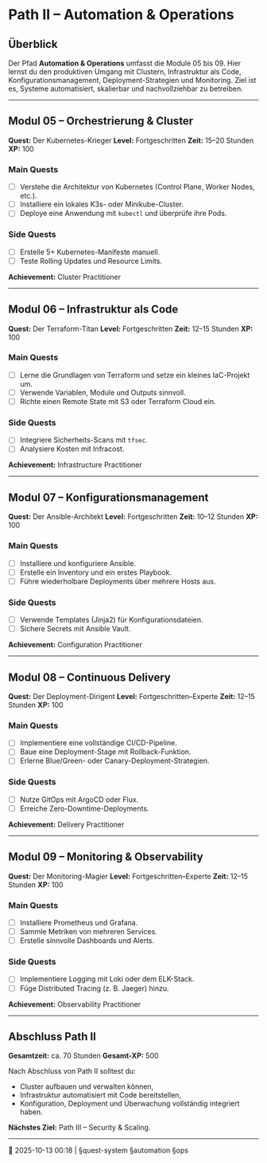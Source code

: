# Path II – Automation & Operations

## Überblick

Der Pfad **Automation & Operations** umfasst die Module 05 bis 09.
Hier lernst du den produktiven Umgang mit Clustern, Infrastruktur als Code, Konfigurationsmanagement, Deployment-Strategien und Monitoring.
Ziel ist es, Systeme automatisiert, skalierbar und nachvollziehbar zu betreiben.

---

## Modul 05 – Orchestrierung & Cluster

**Quest:** Der Kubernetes-Krieger
**Level:** Fortgeschritten
**Zeit:** 15–20 Stunden
**XP:** 100

### Main Quests

* [ ] Verstehe die Architektur von Kubernetes (Control Plane, Worker Nodes, etc.).
* [ ] Installiere ein lokales K3s- oder Minikube-Cluster.
* [ ] Deploye eine Anwendung mit `kubectl` und überprüfe ihre Pods.

### Side Quests

* [ ] Erstelle 5+ Kubernetes-Manifeste manuell.
* [ ] Teste Rolling Updates und Resource Limits.

**Achievement:** Cluster Practitioner

---

## Modul 06 – Infrastruktur als Code

**Quest:** Der Terraform-Titan
**Level:** Fortgeschritten
**Zeit:** 12–15 Stunden
**XP:** 100

### Main Quests

* [ ] Lerne die Grundlagen von Terraform und setze ein kleines IaC-Projekt um.
* [ ] Verwende Variablen, Module und Outputs sinnvoll.
* [ ] Richte einen Remote State mit S3 oder Terraform Cloud ein.

### Side Quests

* [ ] Integriere Sicherheits-Scans mit `tfsec`.
* [ ] Analysiere Kosten mit Infracost.

**Achievement:** Infrastructure Practitioner

---

## Modul 07 – Konfigurationsmanagement

**Quest:** Der Ansible-Architekt
**Level:** Fortgeschritten
**Zeit:** 10–12 Stunden
**XP:** 100

### Main Quests

* [ ] Installiere und konfiguriere Ansible.
* [ ] Erstelle ein Inventory und ein erstes Playbook.
* [ ] Führe wiederholbare Deployments über mehrere Hosts aus.

### Side Quests

* [ ] Verwende Templates (Jinja2) für Konfigurationsdateien.
* [ ] Sichere Secrets mit Ansible Vault.

**Achievement:** Configuration Practitioner

---

## Modul 08 – Continuous Delivery

**Quest:** Der Deployment-Dirigent
**Level:** Fortgeschritten–Experte
**Zeit:** 12–15 Stunden
**XP:** 100

### Main Quests

* [ ] Implementiere eine vollständige CI/CD-Pipeline.
* [ ] Baue eine Deployment-Stage mit Rollback-Funktion.
* [ ] Erlerne Blue/Green- oder Canary-Deployment-Strategien.

### Side Quests

* [ ] Nutze GitOps mit ArgoCD oder Flux.
* [ ] Erreiche Zero-Downtime-Deployments.

**Achievement:** Delivery Practitioner

---

## Modul 09 – Monitoring & Observability

**Quest:** Der Monitoring-Magier
**Level:** Fortgeschritten–Experte
**Zeit:** 12–15 Stunden
**XP:** 100

### Main Quests

* [ ] Installiere Prometheus und Grafana.
* [ ] Sammle Metriken von mehreren Services.
* [ ] Erstelle sinnvolle Dashboards und Alerts.

### Side Quests

* [ ] Implementiere Logging mit Loki oder dem ELK-Stack.
* [ ] Füge Distributed Tracing (z. B. Jaeger) hinzu.

**Achievement:** Observability Practitioner

---

## Abschluss Path II

**Gesamtzeit:** ca. 70 Stunden
**Gesamt-XP:** 500

Nach Abschluss von Path II solltest du:

* Cluster aufbauen und verwalten können,
* Infrastruktur automatisiert mit Code bereitstellen,
* Konfiguration, Deployment und Überwachung vollständig integriert haben.

**Nächstes Ziel:** Path III – Security & Scaling.

---

📅 2025-10-13 00:18 | §quest-system §automation §ops
